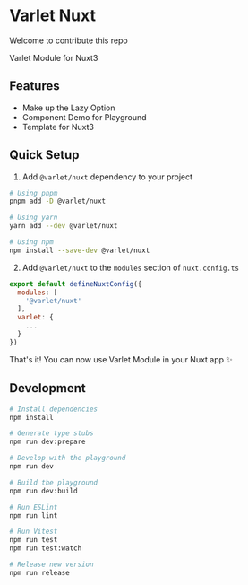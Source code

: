# Varlet Nuxt

Welcome to contribute this repo

Varlet Module for Nuxt3

## Features

- Make up the Lazy Option
- Component Demo for Playground
- Template for Nuxt3


## Quick Setup

1. Add `@varlet/nuxt` dependency to your project

```bash
# Using pnpm
pnpm add -D @varlet/nuxt

# Using yarn
yarn add --dev @varlet/nuxt

# Using npm
npm install --save-dev @varlet/nuxt
```

2. Add `@varlet/nuxt` to the `modules` section of `nuxt.config.ts`

```js
export default defineNuxtConfig({
  modules: [
    '@varlet/nuxt'
  ],
  varlet: {
    ...
  }
})
```

That's it! You can now use Varlet Module in your Nuxt app ✨

## Development

```bash
# Install dependencies
npm install

# Generate type stubs
npm run dev:prepare

# Develop with the playground
npm run dev

# Build the playground
npm run dev:build

# Run ESLint
npm run lint

# Run Vitest
npm run test
npm run test:watch

# Release new version
npm run release
```

